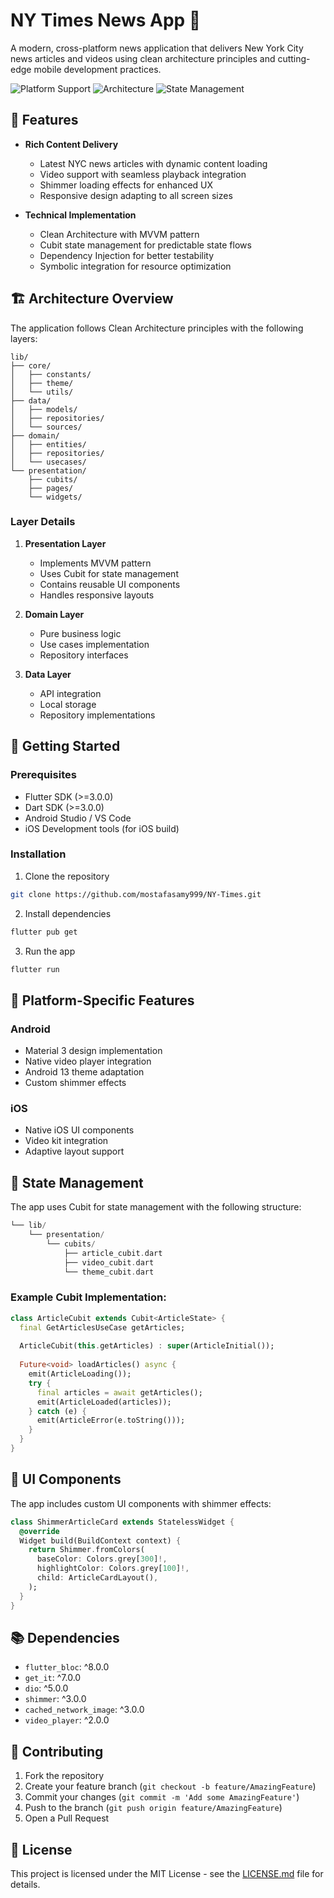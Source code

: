# NY Times News App 📰

A modern, cross-platform news application that delivers New York City news articles and videos using clean architecture principles and cutting-edge mobile development practices.

![Platform Support](https://img.shields.io/badge/Platform-iOS%20%7C%20Android%20%7C%20Web-blue)
![Architecture](https://img.shields.io/badge/Architecture-Clean%20Architecture-green)
![State Management](https://img.shields.io/badge/State%20Management-Cubit-purple)



[<!-- Uploading "WhatsApp Video 2025-02-21 at 16.21.08_2dad6e92.mp4"... -->
](https://github.com/user-attachments/assets/8db95029-0807-4a04-9100-8a5a8ae194d2)

## 🌟 Features

- **Rich Content Delivery**
  - Latest NYC news articles with dynamic content loading
  - Video support with seamless playback integration
  - Shimmer loading effects for enhanced UX
  - Responsive design adapting to all screen sizes

- **Technical Implementation**
  - Clean Architecture with MVVM pattern
  - Cubit state management for predictable state flows
  - Dependency Injection for better testability
  - Symbolic integration for resource optimization

## 🏗️ Architecture Overview

The application follows Clean Architecture principles with the following layers:

```
lib/
├── core/
│   ├── constants/
│   ├── theme/
│   └── utils/
├── data/
│   ├── models/
│   ├── repositories/
│   └── sources/
├── domain/
│   ├── entities/
│   ├── repositories/
│   └── usecases/
└── presentation/
    ├── cubits/
    ├── pages/
    └── widgets/
```

### Layer Details

1. **Presentation Layer**
   - Implements MVVM pattern
   - Uses Cubit for state management
   - Contains reusable UI components
   - Handles responsive layouts

2. **Domain Layer**
   - Pure business logic
   - Use cases implementation
   - Repository interfaces

3. **Data Layer**
   - API integration
   - Local storage
   - Repository implementations

## 🚀 Getting Started

### Prerequisites
- Flutter SDK (>=3.0.0)
- Dart SDK (>=3.0.0)
- Android Studio / VS Code
- iOS Development tools (for iOS build)

### Installation

1. Clone the repository
```bash
git clone https://github.com/mostafasamy999/NY-Times.git
```

2. Install dependencies
```bash
flutter pub get
```

3. Run the app
```bash
flutter run
```

## 📱 Platform-Specific Features

### Android
- Material 3 design implementation
- Native video player integration
- Android 13 theme adaptation
- Custom shimmer effects

### iOS
- Native iOS UI components
- Video kit integration
- Adaptive layout support


## 🔄 State Management

The app uses Cubit for state management with the following structure:

```dart
└── lib/
    └── presentation/
        └── cubits/
            ├── article_cubit.dart
            ├── video_cubit.dart
            └── theme_cubit.dart
```

### Example Cubit Implementation:

```dart
class ArticleCubit extends Cubit<ArticleState> {
  final GetArticlesUseCase getArticles;
  
  ArticleCubit(this.getArticles) : super(ArticleInitial());
  
  Future<void> loadArticles() async {
    emit(ArticleLoading());
    try {
      final articles = await getArticles();
      emit(ArticleLoaded(articles));
    } catch (e) {
      emit(ArticleError(e.toString()));
    }
  }
}
```

## 🎨 UI Components

The app includes custom UI components with shimmer effects:

```dart
class ShimmerArticleCard extends StatelessWidget {
  @override
  Widget build(BuildContext context) {
    return Shimmer.fromColors(
      baseColor: Colors.grey[300]!,
      highlightColor: Colors.grey[100]!,
      child: ArticleCardLayout(),
    );
  }
}
```

## 📚 Dependencies

- `flutter_bloc`: ^8.0.0
- `get_it`: ^7.0.0
- `dio`: ^5.0.0
- `shimmer`: ^3.0.0
- `cached_network_image`: ^3.0.0
- `video_player`: ^2.0.0

## 🤝 Contributing

1. Fork the repository
2. Create your feature branch (`git checkout -b feature/AmazingFeature`)
3. Commit your changes (`git commit -m 'Add some AmazingFeature'`)
4. Push to the branch (`git push origin feature/AmazingFeature`)
5. Open a Pull Request

## 📝 License

This project is licensed under the MIT License - see the [LICENSE.md](LICENSE.md) file for details.
